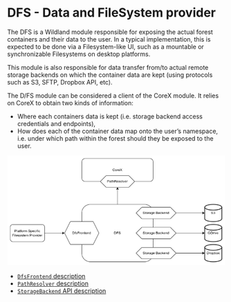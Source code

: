 # DFS - Data and FileSystem provider

The DFS is a Wildland module responsible for exposing the actual forest containers and their data to the user.
In a typical implementation, this is expected to be done via a Filesystem-like UI, such as a mountable
or synchronizable Filesystems on desktop platforms.

This module is also responsible for data transfer from/to actual remote storage backends on which the
container data are kept (using protocols such as S3, SFTP, Dropbox API, etc).

The D/FS module can be considered a client of the CoreX module. It relies on CoreX to obtain two kinds of information:

- Where each containers data is kept (i.e. storage backend access credentials and endpoints),
- How does each of the container data map onto the user’s namespace, i.e. under which path within the forest should they be exposed to the user.

![DFS component diagram](../../crates/wildland-dfs/docs/images/dfs.png)

- [`DfsFrontend` description](https://docs.wildland.dev/docs/wildland/lld/doc/wildland_corex/dfs/interface/trait.DfsFrontend.html)
- [`PathResolver` description](https://docs.wildland.dev/docs/wildland/lld/doc/wildland_corex/container_manager/trait.PathResolver.html)
- [`StorageBackend` API description](https://docs.wildland.dev/docs/wildland/lld/doc/wildland_dfs/storage_backends/trait.StorageBackend.html)